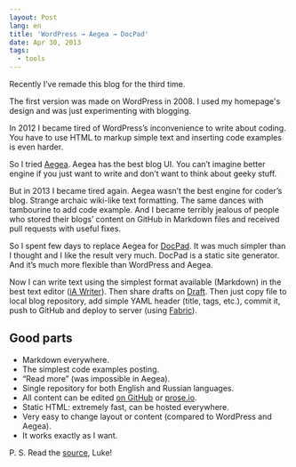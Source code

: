 ```yaml
---
layout: Post
lang: en
title: 'WordPress → Aegea → DocPad'
date: Apr 30, 2013
tags:
  - tools
---
```


Recently I’ve remade this blog for the third time.

The first version was made on WordPress in 2008. I used my homepage's design and was just experimenting with blogging.

In 2012 I became tired of WordPress’s inconvenience to write about coding. You have to use HTML to markup simple text and inserting code examples is even harder.

So I tried [Aegea](http://blogengine.ru/). Aegea has the best blog UI. You can’t imagine better engine if you just want to write and don’t want to think about geeky stuff.

But in 2013 I became tired again. Aegea wasn’t the best engine for coder’s blog. Strange archaic wiki-like text formatting. The same dances with tambourine to add code example. And I became terribly jealous of people who stored their blogs’ content on GitHub in Markdown files and received pull requests with useful fixes.

So I spent few days to replace Aegea for [DocPad](http://docpad.org/). It was much simpler than I thought and I like the result very much. DocPad is a static site generator. And it’s much more flexible than WordPress and Aegea.

Now I can write text using the simplest format available (Markdown) in the best text editor ([iA Writer](http://www.iawriter.com/mac/)). Then share drafts on [Draft](https://draftin.com/). Then just copy file to local blog repository, add simple YAML header (title, tags, etc.), commit it, push to GitHub and deploy to server (using [Fabric](http://fabfile.org/)).

## Good parts

* Markdown everywhere.
* The simplest code examples posting.
* “Read more” (was impossible in Aegea).
* Single repository for both English and Russian languages.
* All content can be edited [on GitHub](https://github.com/sapegin/blog.sapegin.me) or [prose.io](http://prose.io/#sapegin/blog.sapegin.me).
* Static HTML: extremely fast, can be hosted everywhere.
* Very easy to change layout or content (compared to WordPress and Aegea).
* It works exactly as I want.

P. S. Read the [source](https://github.com/sapegin/blog.sapegin.me), Luke!
